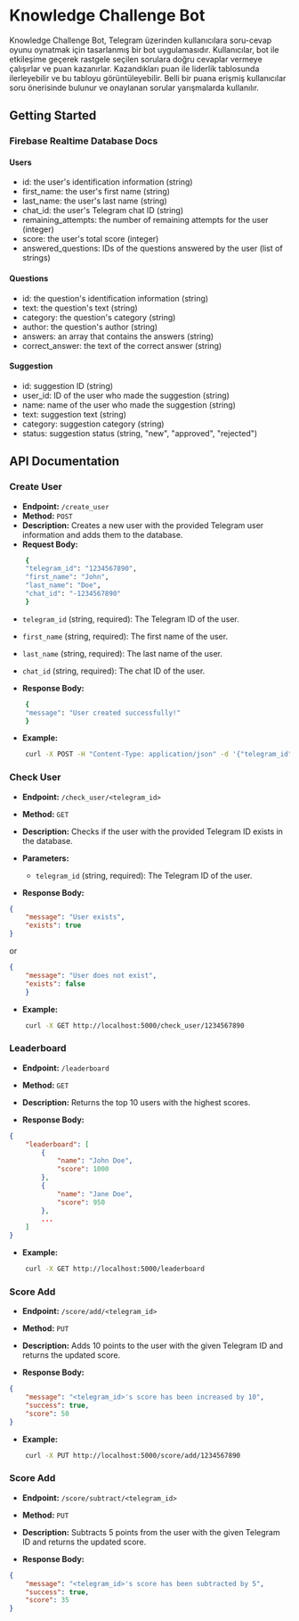 # Knowledge Challenge Bot

Knowledge Challenge Bot, Telegram üzerinden kullanıcılara soru-cevap oyunu oynatmak için tasarlanmış bir bot uygulamasıdır. Kullanıcılar, bot ile etkileşime geçerek rastgele seçilen sorulara doğru cevaplar vermeye çalışırlar ve puan kazanırlar. Kazandıkları puan ile liderlik tablosunda ilerleyebilir ve bu tabloyu görüntüleyebilir. Belli bir puana erişmiş kullanıcılar soru önerisinde bulunur ve onaylanan sorular yarışmalarda kullanılır.

## Getting Started

### Firebase Realtime Database Docs

#### Users

- id: the user's identification information (string)
- first_name: the user's first name (string)
- last_name: the user's last name (string)
- chat_id: the user's Telegram chat ID (string)
- remaining_attempts: the number of remaining attempts for the user (integer)
- score: the user's total score (integer)
- answered_questions: IDs of the questions answered by the user (list of strings)

#### Questions

- id: the question's identification information (string)
- text: the question's text (string)
- category: the question's category (string)
- author: the question's author (string)
- answers: an array that contains the answers (string)
- correct_answer: the text of the correct answer (string)

#### Suggestion

- id: suggestion ID (string)
- user_id: ID of the user who made the suggestion (string)
- name: name of the user who made the suggestion (string)
- text: suggestion text (string)
- category: suggestion category (string)
- status: suggestion status (string, "new", "approved", "rejected")


## API Documentation

### Create User
- **Endpoint:** `/create_user`
- **Method:** `POST`
- **Description:** Creates a new user with the provided Telegram user information and adds them to the database.
- **Request Body:**

```bash
    {
    "telegram_id": "1234567890",
    "first_name": "John",
    "last_name": "Doe",
    "chat_id": "-1234567890"
    }
```

- `telegram_id` (string, required): The Telegram ID of the user.
- `first_name` (string, required): The first name of the user.
- `last_name` (string, required): The last name of the user.
- `chat_id` (string, required): The chat ID of the user.

- **Response Body:**

```bash
    {
    "message": "User created successfully!"
    }
```

- **Example:**

```bash
    curl -X POST -H "Content-Type: application/json" -d '{"telegram_id": "1234567890", "first_name": "John", "last_name": "Doe", "chat_id": "-1234567890"}' http://localhost:5000/create_user
```

### Check User

- **Endpoint:** `/check_user/<telegram_id>`
- **Method:** `GET`
- **Description:** Checks if the user with the provided Telegram ID exists in the database.
- **Parameters:**

    - `telegram_id` (string, required): The Telegram ID of the user.

- **Response Body:**

```json
{
    "message": "User exists",
    "exists": true
}
```
or

```json
{
    "message": "User does not exist",
    "exists": false
    }
```
- **Example:**

```bash
    curl -X GET http://localhost:5000/check_user/1234567890

```

### Leaderboard

- **Endpoint:** `/leaderboard`
- **Method:** `GET`
- **Description:** Returns the top 10 users with the highest scores.

- **Response Body:**

```json
{
    "leaderboard": [
        {
            "name": "John Doe",
            "score": 1000
        },
        {
            "name": "Jane Doe",
            "score": 950
        },
        ...
    ]
}

```
- **Example:**

```bash
    curl -X GET http://localhost:5000/leaderboard
```

### Score Add

- **Endpoint:** `/score/add/<telegram_id>`
- **Method:** `PUT`
- **Description:** Adds 10 points to the user with the given Telegram ID and returns the updated score.

- **Response Body:**

```json
{
    "message": "<telegram_id>'s score has been increased by 10",
    "success": true,
    "score": 50
}

```
- **Example:**

```bash
    curl -X PUT http://localhost:5000/score/add/1234567890
```

### Score Add

- **Endpoint:** `/score/subtract/<telegram_id>`
- **Method:** `PUT`
- **Description:** Subtracts 5 points from the user with the given Telegram ID and returns the updated score.

- **Response Body:**

```json
{
    "message": "<telegram_id>'s score has been subtracted by 5",
    "success": true,
    "score": 35
}

```